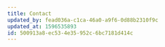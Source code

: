 ```yaml
---
title: Contact
updated_by: fead036a-c1ca-46a0-a9f6-0d88b2310f9c
updated_at: 1596535893
id: 500913a8-ec53-4e35-952c-6bc7181d414c
---
```

